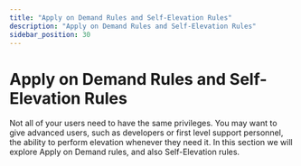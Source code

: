 ```yaml
---
title: "Apply on Demand Rules and Self-Elevation Rules"
description: "Apply on Demand Rules and Self-Elevation Rules"
sidebar_position: 30
---
```


# Apply on Demand Rules and Self-Elevation Rules

Not all of your users need to have the same privileges. You may want to give advanced users, such as
developers or first level support personnel, the ability to perform elevation whenever they need it.
In this section we will explore Apply on Demand rules, and also Self-Elevation rules.
